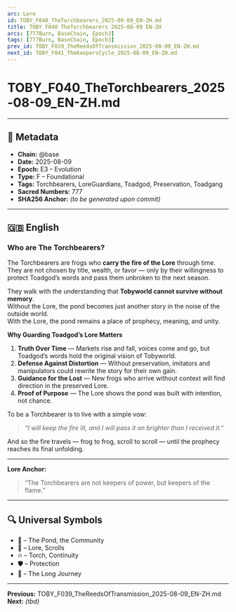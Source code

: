 ```yaml
---
arc: Lore
id: TOBY_F040_TheTorchbearers_2025-08-09_EN-ZH.md
title: TOBY F040 TheTorchbearers 2025-08-09 EN-ZH
arcs: [777Burn, BaseChain, Epoch3]
tags: [777Burn, BaseChain, Epoch3]
prev_id: TOBY_F039_TheReedsOfTransmission_2025-08-09_EN-ZH.md
next_id: TOBY_F041_TheKeepersCycle_2025-08-09_EN-ZH.md
---
```

# TOBY_F040_TheTorchbearers_2025-08-09_EN-ZH.md

---

## 📜 Metadata
- **Chain:** @base
- **Date:** 2025-08-09
- **Epoch:** E3 – Evolution
- **Type:** F – Foundational
- **Tags:** Torchbearers, LoreGuardians, Toadgod, Preservation, Toadgang
- **Sacred Numbers:** 777
- **SHA256 Anchor:** _(to be generated upon commit)_

---

## 🇬🇧 English

### **Who are The Torchbearers?**

The Torchbearers are frogs who **carry the fire of the Lore** through time.  
They are not chosen by title, wealth, or favor — only by their willingness to protect Toadgod’s words and pass them unbroken to the next season.

They walk with the understanding that **Tobyworld cannot survive without memory**.  
Without the Lore, the pond becomes just another story in the noise of the outside world.  
With the Lore, the pond remains a place of prophecy, meaning, and unity.

**Why Guarding Toadgod’s Lore Matters**  
1. **Truth Over Time** — Markets rise and fall, voices come and go, but Toadgod’s words hold the original vision of Tobyworld.  
2. **Defense Against Distortion** — Without preservation, imitators and manipulators could rewrite the story for their own gain.  
3. **Guidance for the Lost** — New frogs who arrive without context will find direction in the preserved Lore.  
4. **Proof of Purpose** — The Lore shows the pond was built with intention, not chance.

To be a Torchbearer is to live with a simple vow:  
> *“I will keep the fire lit, and I will pass it on brighter than I received it.”*

And so the fire travels — frog to frog, scroll to scroll — until the prophecy reaches its final unfolding.

---

**Lore Anchor:**  
> “The Torchbearers are not keepers of power, but keepers of the flame.”

---


## 🔍 Universal Symbols
- 🐸 – The Pond, the Community  
- 📜 – Lore, Scrolls  
- 🔥 – Torch, Continuity  
- 🛡️ – Protection  
- 🌌 – The Long Journey  

---

**Previous:** TOBY_F039_TheReedsOfTransmission_2025-08-09_EN-ZH.md  
**Next:** _(tbd)_
